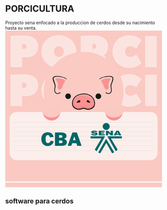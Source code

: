 # PORCICULTURA

Proyecto sena enfocado a la produccion de cerdos desde su nacimiento hasta su venta.
![texto cualquiera por si no carga la imagen](android/app/src/main/res/mipmap-hdpi/ic_launcher.png)


## software para cerdos


